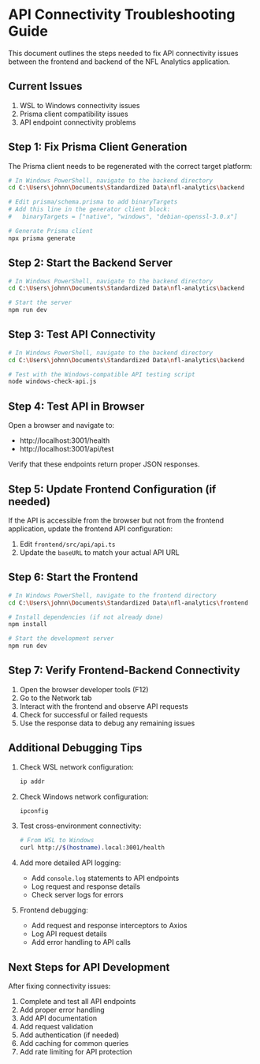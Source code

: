 # API Connectivity Troubleshooting Guide

This document outlines the steps needed to fix API connectivity issues between the frontend and backend of the NFL Analytics application.

## Current Issues

1. WSL to Windows connectivity issues
2. Prisma client compatibility issues
3. API endpoint connectivity problems

## Step 1: Fix Prisma Client Generation

The Prisma client needs to be regenerated with the correct target platform:

```bash
# In Windows PowerShell, navigate to the backend directory
cd C:\Users\johnn\Documents\Standardized Data\nfl-analytics\backend

# Edit prisma/schema.prisma to add binaryTargets
# Add this line in the generator client block:
#   binaryTargets = ["native", "windows", "debian-openssl-3.0.x"]

# Generate Prisma client
npx prisma generate
```

## Step 2: Start the Backend Server

```bash
# In Windows PowerShell, navigate to the backend directory
cd C:\Users\johnn\Documents\Standardized Data\nfl-analytics\backend

# Start the server
npm run dev
```

## Step 3: Test API Connectivity

```bash
# In Windows PowerShell, navigate to the backend directory
cd C:\Users\johnn\Documents\Standardized Data\nfl-analytics\backend

# Test with the Windows-compatible API testing script
node windows-check-api.js
```

## Step 4: Test API in Browser

Open a browser and navigate to:
- http://localhost:3001/health
- http://localhost:3001/api/test

Verify that these endpoints return proper JSON responses.

## Step 5: Update Frontend Configuration (if needed)

If the API is accessible from the browser but not from the frontend application, update the frontend API configuration:

1. Edit `frontend/src/api/api.ts`
2. Update the `baseURL` to match your actual API URL

## Step 6: Start the Frontend

```bash
# In Windows PowerShell, navigate to the frontend directory
cd C:\Users\johnn\Documents\Standardized Data\nfl-analytics\frontend

# Install dependencies (if not already done)
npm install

# Start the development server
npm run dev
```

## Step 7: Verify Frontend-Backend Connectivity

1. Open the browser developer tools (F12)
2. Go to the Network tab
3. Interact with the frontend and observe API requests
4. Check for successful or failed requests
5. Use the response data to debug any remaining issues

## Additional Debugging Tips

1. Check WSL network configuration:
   ```bash
   ip addr
   ```

2. Check Windows network configuration:
   ```powershell
   ipconfig
   ```

3. Test cross-environment connectivity:
   ```bash
   # From WSL to Windows
   curl http://$(hostname).local:3001/health
   ```

4. Add more detailed API logging:
   - Add `console.log` statements to API endpoints
   - Log request and response details
   - Check server logs for errors

5. Frontend debugging:
   - Add request and response interceptors to Axios
   - Log API request details
   - Add error handling to API calls

## Next Steps for API Development

After fixing connectivity issues:

1. Complete and test all API endpoints
2. Add proper error handling
3. Add API documentation
4. Add request validation
5. Add authentication (if needed)
6. Add caching for common queries
7. Add rate limiting for API protection